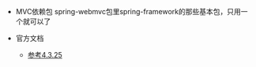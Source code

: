
- MVC依赖包
 spring-webmvc包里spring-framework的那些基本包，只用一个就可以了




- 官方文档
  - [参考4.3.25](https://docs.spring.io/spring/docs/4.3.25.RELEASE/spring-framework-reference/htmlsingle/)